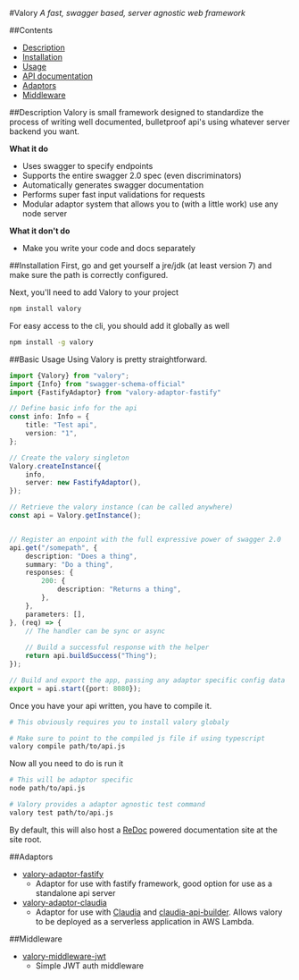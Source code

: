 #Valory
*A fast, swagger based, server agnostic web framework*

##Contents
* [Description](#description)
* [Installation](#installation)
* [Usage](#basic-usage)
* [API documentation](http://valory-docs.s3-website-us-east-1.amazonaws.com)
* [Adaptors](#adaptors)
* [Middleware](#middleware)

##Description
Valory is small framework designed to standardize the process of writing well documented, bulletproof api's using whatever server backend you want. 

**What it do**
* Uses swagger to specify endpoints
* Supports the entire swagger 2.0 spec (even discriminators)
* Automatically generates swagger documentation
* Performs super fast input validations for requests
* Modular adaptor system that allows you to (with a little work) use any node server

**What it don't do**
* Make you write your code and docs separately

##Installation
First, go and get yourself a jre/jdk (at least version 7) and make sure the path is correctly configured.

Next, you'll need to add Valory to your project
```bash
npm install valory
```
For easy access to the cli, you should add it globally as well
```bash
npm install -g valory
```

##Basic Usage
Using Valory is pretty straightforward.
```typescript
import {Valory} from "valory";
import {Info} from "swagger-schema-official"
import {FastifyAdaptor} from "valory-adaptor-fastify"

// Define basic info for the api
const info: Info = {
	title: "Test api",
	version: "1",
};

// Create the valory singleton
Valory.createInstance({
    info,
    server: new FastifyAdaptor(),
});

// Retrieve the valory instance (can be called anywhere)
const api = Valory.getInstance();


// Register an enpoint with the full expressive power of swagger 2.0
api.get("/somepath", {
	description: "Does a thing",
	summary: "Do a thing",
	responses: {
		200: {
			description: "Returns a thing",
		},
	},
	parameters: [],
}, (req) => {
	// The handler can be sync or async
	
	// Build a successful response with the helper
	return api.buildSuccess("Thing");
});

// Build and export the app, passing any adaptor specific config data
export = api.start({port: 8080});
```

Once you have your api written, you have to compile it.
```bash
# This obviously requires you to install valory globaly

# Make sure to point to the compiled js file if using typescript
valory compile path/to/api.js
```

Now all you need to do is run it
```bash
# This will be adaptor specific
node path/to/api.js

# Valory provides a adaptor agnostic test command
valory test path/to/api.js
```

By default, this will also host a [ReDoc](https://www.npmjs.com/package/redoc) powered documentation site at the site root.


##Adaptors
* [valory-adaptor-fastify](https://www.npmjs.com/package/valory-adaptor-fastify)
    * Adaptor for use with fastify framework, good option for use as a standalone api server
* [valory-adaptor-claudia](https://www.npmjs.com/package/valory-adaptor-claudia)
    * Adaptor for use with [Claudia](https://www.npmjs.com/package/claudia) and [claudia-api-builder](https://www.npmjs.com/package/claudia-api-builder). Allows valory to be deployed as a serverless application in AWS Lambda.

##Middleware
* [valory-middleware-jwt](https://www.npmjs.com/package/valory-middleware-jwt)
    * Simple JWT auth middleware